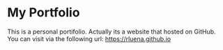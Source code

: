 # My Portfolio
This is a personal portifolio. Actually its a website that hosted on GitHub. You can visit via the following url: https://rluena.github.io
